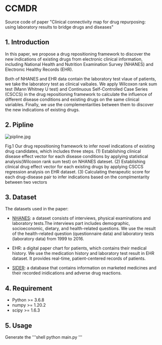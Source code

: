 # CCMDR
Source code of paper "Clinical connectivity map for drug repurposing: using laboratory results to bridge drugs and diseases"
## 1. Introduction 

In this paper, we propose a drug repositioning framework to discover the new indications of existing drugs from electronic 
clinical information, including National Health and Nutrition Examination Survey (NHANES) and Electronic Healthy Records (EHR). 

Both of NHANES and EHR data contain the laboratory test vlaue of patients, we take the laboratory test as clinical vaibales. 
We apply Wilcoxon rank sum test (Mann Whitney U test) and Continuous Self-Controlled Case Series (CSCCS) in the drug repositioning 
framework to calculate the influence of different disease conditions and existing drugs on the same clinical variables. Finally,
we use the complementarities between them to discover the new indications of existing drugs. 


## 2. Pipline

![pipline.jpg](https://github.com/HoytWen/CCM-Drug-Repositioning/blob/master/pipline.jpg)

Fig.1 Our drug repositioning framework to infer novel indications of existing drug candidates, which includes three steps. 
(1) Establishing clinical disease effect vector for each disease conditions by applying statistical analysis(Wilcoxon rank sum test) on NHANES dateset.
(2) Establishing clinical drug effect vector for each existing drugs by applying CSCCS regression analysis on EHR dataset. 
(3) Calculating therapeutic score for each drug-disease pair to infer indications based on the complmentarity between two vectors 

## 3. Dataset

The datasets used in the paper:

+ [NHANES](https://wwwn.cdc.gov/nchs/nhanes/Default.aspx): a dataset consists of interviews, physical examinations and laboratory tests.The interviews part includes demographic, socioeconomic, dietary, and health-related questions. We use the result of the health-related question (questionnaire data) and laboratory tests (laboratory data) from 1999 to 2016. 

+ EHR: a digital paper chart for patients, which contains their medical history. We use the medication history and laboratory test result in EHR dataset. It provides real-time, patient-centered records of patients. 

+ [SIDER](http://sideeffects.embl.de): a database that contains information on marketed medicines and their recorded inidications and adverse drug reactions. 

## 4. Requirement 
- Python >= 3.6.8
- numpy >= 1.20.2
- scipy >= 1.6.3

## 5. Usage
Generate the 
'''shell
python main.py
'''
